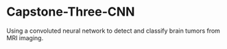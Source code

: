 # Capstone-Three-CNN
 Using a convoluted neural network to detect and classify brain tumors from MRI imaging.
